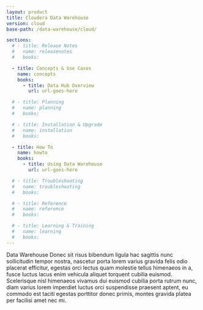 ```yaml
---
layout: product
title: Cloudera Data Warehouse
version: cloud
base-path: /data-warehouse/cloud/

sections:
  # - title: Release Notes
  #   name: releasenotes
  #   books:

  - title: Concepts & Use Cases
    name: concepts
    books:
      - title: Data Hub Overview
        url: url-goes-here

  # - title: Planning
  #   name: planning
  #   books:

  # - title: Installation & Upgrade
  #   name: installation
  #   books:

  - title: How To
    name: howto
    books:
      - title: Using Data Warehouse
        url: url-goes-here

  # - title: Troubleshooting
  #   name: troubleshooting
  #   books:

  # - title: Reference
  #   name: reference
  #   books:

  # - title: Learning & Training
  #   name: learning
  #   books:
---
```

Data Warehouse Donec sit risus bibendum ligula hac sagittis nunc sollicitudin tempor
nostra, nascetur porta lorem varius gravida felis odio placerat
efficitur, egestas orci lectus quam molestie tellus himenaeos in a,
fusce luctus lacus enim vehicula aliquet torquent cubilia euismod.
Scelerisque nisl himenaeos vivamus dui euismod cubilia porta rutrum
nunc, diam varius lorem imperdiet luctus orci suspendisse praesent
aptent, eu commodo est taciti egestas porttitor donec primis, montes
gravida platea per facilisi amet nec mi.
